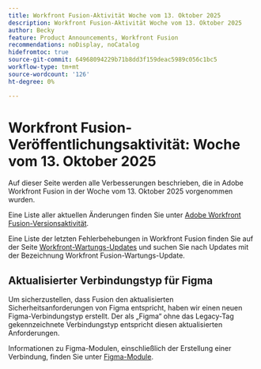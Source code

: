 ```yaml
---
title: Workfront Fusion-Aktivität Woche vom 13. Oktober 2025
description: Workfront Fusion-Aktivität Woche vom 13. Oktober 2025
author: Becky
feature: Product Announcements, Workfront Fusion
recommendations: noDisplay, noCatalog
hidefromtoc: true
source-git-commit: 64968094229b71b8dd3f159deac5989c056c1bc5
workflow-type: tm+mt
source-wordcount: '126'
ht-degree: 0%

---
```


# Workfront Fusion-Veröffentlichungsaktivität: Woche vom 13. Oktober 2025

Auf dieser Seite werden alle Verbesserungen beschrieben, die in Adobe Workfront Fusion in der Woche vom 13. Oktober 2025 vorgenommen wurden.

Eine Liste aller aktuellen Änderungen finden Sie unter [Adobe Workfront Fusion-Versionsaktivität](/help/workfront-fusion/fusion-product-releases/fusion-release-activity.md).

Eine Liste der letzten Fehlerbehebungen in Workfront Fusion finden Sie auf der Seite [Workfront-Wartungs-Updates](https://experienceleague.adobe.com/de/docs/workfront-known-issues/releases/current-updates) und suchen Sie nach Updates mit der Bezeichnung Workfront Fusion-Wartungs-Update.

## Aktualisierter Verbindungstyp für Figma

Um sicherzustellen, dass Fusion den aktualisierten Sicherheitsanforderungen von Figma entspricht, haben wir einen neuen Figma-Verbindungstyp erstellt. Der als „Figma“ ohne das Legacy-Tag gekennzeichnete Verbindungstyp entspricht diesen aktualisierten Anforderungen.

Informationen zu Figma-Modulen, einschließlich der Erstellung einer Verbindung, finden Sie unter [Figma-Module](/help/workfront-fusion/references/apps-and-modules/third-party-connectors/figma-modules.md).
